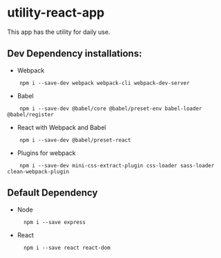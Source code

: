 # utility-react-app
This app has the utility for daily use.

## Dev Dependency installations:
* Webpack
```
    npm i --save-dev webpack webpack-cli webpack-dev-server
```
* Babel
```
    npm i --save-dev @babel/core @babel/preset-env babel-loader @babel/register
```
* React with Webpack and Babel
```
    npm i --save-dev @babel/preset-react
```
* Plugins for webpack
```
    npm i --save-dev mini-css-extract-plugin css-loader sass-loader clean-webpack-plugin
```

## Default Dependency
* Node
  ```
    npm i --save express
  ```
* React
  ```
    npm i --save react react-dom
  ```